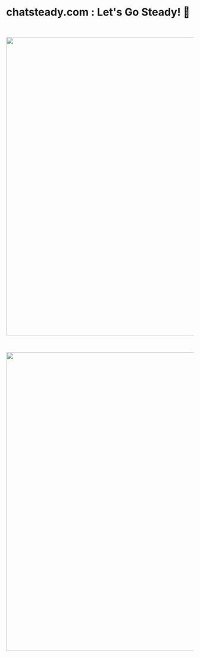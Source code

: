 # chatsteady.com : Let's Go Steady! 💙

<br />


<p align="center">
  <img src="https://github.com/user-attachments/assets/7dc210ed-cf3c-4f16-b0aa-4efe1fc08a6a" width="800"/>
</p>

<br />

<p align="center">
  <img src="https://github.com/user-attachments/assets/f4d7b20f-3417-492f-a109-30835ef2c2b6"  width="800"/>
</p>
